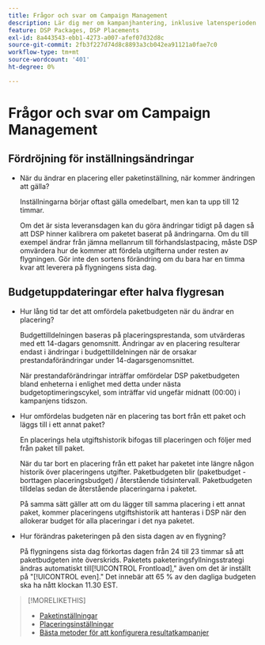 ```yaml
---
title: Frågor och svar om Campaign Management
description: Lär dig mer om kampanjhantering, inklusive latensperioden för ändringar och vad som händer när du gör budgetändringar under en flygning.
feature: DSP Packages, DSP Placements
exl-id: 8a443543-ebb1-4273-a007-afef07d32d8c
source-git-commit: 2fb3f227d74d8c8893a3cb042ea91121a0fae7c0
workflow-type: tm+mt
source-wordcount: '401'
ht-degree: 0%

---
```


# Frågor och svar om Campaign Management

<!-- Most of this information should be moved into the relevant topics (especially editing topics). -->

## Fördröjning för inställningsändringar

* När du ändrar en placering eller paketinställning, när kommer ändringen att gälla?

   Inställningarna börjar oftast gälla omedelbart, men kan ta upp till 12 timmar.

   Om det är sista leveransdagen kan du göra ändringar tidigt på dagen så att DSP hinner kalibrera om paketet baserat på ändringarna. Om du till exempel ändrar från jämna mellanrum till förhandslastpacing, måste DSP omvärdera hur de kommer att fördela utgifterna under resten av flygningen. Gör inte den sortens förändring om du bara har en timma kvar att leverera på flygningens sista dag.

## Budgetuppdateringar efter halva flygresan

* Hur lång tid tar det att omfördela paketbudgeten när du ändrar en placering?

   Budgettilldelningen baseras på placeringsprestanda, som utvärderas med ett 14-dagars genomsnitt. Ändringar av en placering resulterar endast i ändringar i budgettilldelningen när de orsakar prestandaförändringar under 14-dagarsgenomsnittet.

   När prestandaförändringar inträffar omfördelar DSP paketbudgeten bland enheterna i enlighet med detta under nästa budgetoptimeringscykel, som inträffar vid ungefär midnatt (00:00) i kampanjens tidszon.

* Hur omfördelas budgeten när en placering tas bort från ett paket och läggs till i ett annat paket?

   En placerings hela utgiftshistorik bifogas till placeringen och följer med från paket till paket.

   När du tar bort en placering från ett paket har paketet inte längre någon historik över placeringens utgifter. Paketbudgeten blir (paketbudget - borttagen placeringsbudget) / återstående tidsintervall. Paketbudgeten tilldelas sedan de återstående placeringarna i paketet.

   På samma sätt gäller att om du lägger till samma placering i ett annat paket, kommer placeringens utgiftshistorik att hanteras i DSP när den allokerar budget för alla placeringar i det nya paketet.

* Hur förändras paketeringen på den sista dagen av en flygning?

   På flygningens sista dag förkortas dagen från 24 till 23 timmar så att paketbudgeten inte överskrids. Paketets paketeringsfyllningsstrategi ändras automatiskt till[!UICONTROL Frontload],&quot; även om det är inställt på &quot;[!UICONTROL even].&quot; Det innebär att 65 % av den dagliga budgeten ska ha nått klockan 11.30 EST.

>[!MORELIKETHIS]
>
>* [Paketinställningar](/help/dsp/campaign-management/packages/package-settings.md)
>* [Placeringsinställningar](/help/dsp/campaign-management/placements/placement-settings.md)
>* [Bästa metoder för att konfigurera resultatkampanjer](/help/dsp/optimization/campaign-best-practices-performance.md)

